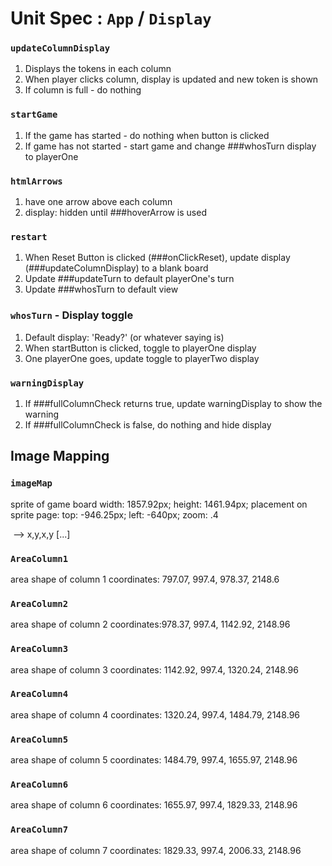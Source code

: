 # Unit Spec : `App` / `Display`

### `updateColumnDisplay`
1. Displays the tokens in each column
2. When player clicks column, display is updated and new token is shown
3. If column is full - do nothing

### `startGame`
1. If the game has started - do nothing when button is clicked
2. If game has not started - start game and change ###whosTurn display to playerOne

### `htmlArrows`
1. have one arrow above each column
2. display: hidden until ###hoverArrow is used

### `restart`
1. When Reset Button is clicked (###onClickReset), update display (###updateColumnDisplay) to a blank board
2. Update ###updateTurn to default playerOne's turn
3. Update ###whosTurn to default view

### `whosTurn` - Display toggle
1. Default display: 'Ready?' (or whatever saying is)
2. When startButton is clicked, toggle to playerOne display
3. One playerOne goes, update toggle to playerTwo display

### `warningDisplay`
1. If ###fullColumnCheck returns true, update warningDisplay to show the warning
2. If ###fullColumnCheck is false, do nothing and hide display

## Image Mapping

### `imageMap`
sprite of game board
width: 1857.92px;
height: 1461.94px;
placement on sprite page:
top: -946.25px;
left: -640px;
zoom: .4

<img src="url/to/your/image.jpg" alt="" usemap="#Map" />
<map name="Map" id="Map">
    <area alt="" title="" href="#" shape="poly" coords="top left, bottom right" />  --> x,y,x,y
    [...]
</map>

### `AreaColumn1`
area shape of column 1
coordinates: 797.07, 997.4, 978.37, 2148.6

### `AreaColumn2`
area shape of column 2
coordinates:978.37, 997.4, 1142.92, 2148.96

### `AreaColumn3`
area shape of column 3
coordinates: 1142.92, 997.4, 1320.24, 2148.96

### `AreaColumn4`
area shape of column 4
coordinates: 1320.24, 997.4, 1484.79, 2148.96

### `AreaColumn5`
area shape of column 5
coordinates: 1484.79, 997.4, 1655.97, 2148.96

### `AreaColumn6`
area shape of column 6
coordinates: 1655.97, 997.4, 1829.33, 2148.96

### `AreaColumn7`
area shape of column 7
coordinates: 1829.33, 997.4, 2006.33, 2148.96
